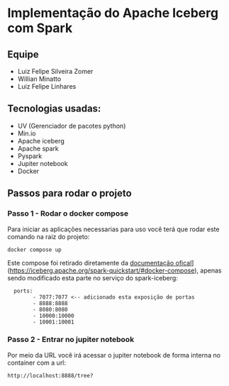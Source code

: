 # Implementação do Apache Iceberg com Spark

## Equipe 
- Luiz Felipe Silveira Zomer
- Willian Minatto
- Luiz Felipe Linhares

## Tecnologias usadas:
- UV (Gerenciador de pacotes python)
- Min.io
- Apache iceberg
- Apache spark
- Pyspark
- Jupiter notebook
- Docker

## Passos para rodar o projeto

### Passo 1 - Rodar o docker compose

Para iniciar as aplicações necessarias para uso você terá que rodar este comando na raiz do projeto:
```
docker compose up
```
Este compose foi retirado diretamente da [documentação ofical]([https://iceberg.apache.org/)](https://iceberg.apache.org/spark-quickstart/#docker-compose), apenas sendo modificado esta parte no serviço do spark-iceberg:

```
  ports:
        - 7077:7077 <-- adicionado esta exposição de portas
        - 8888:8888
        - 8080:8080
        - 10000:10000
        - 10001:10001
```

### Passo 2 - Entrar no jupiter notebook

Por meio da URL você irá acessar o jupiter notebook de forma interna no container com a url:
```
http://localhost:8888/tree?
```
